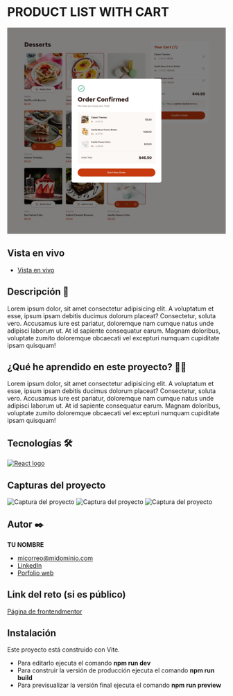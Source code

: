 # PRODUCT LIST WITH CART

<p>
    <img src="https://raw.githubusercontent.com/DorianTrazos/product-list-with-cart-react/refs/heads/main/design/desktop-design-order-confirmation.jpg" alt="Imagen del proyecto">
</p>

## Vista en vivo

<ul>
    <li>
        <a target="_blank" href="https://product-list-with-cart-react.onrender.com/">Vista en vivo</a>
    </li>
</ul>

## Descripción 📑

Lorem ipsum dolor, sit amet consectetur adipisicing elit. A voluptatum et esse, ipsum ipsam debitis ducimus dolorum placeat? Consectetur, soluta vero. Accusamus iure est pariatur, doloremque nam cumque natus unde adipisci laborum ut. At id sapiente consequatur earum. Magnam doloribus, voluptate zumito doloremque obcaecati vel excepturi numquam cupiditate ipsam quisquam!

## ¿Qué he aprendido en este proyecto? 🙇🏻

Lorem ipsum dolor, sit amet consectetur adipisicing elit. A voluptatum et esse, ipsum ipsam debitis ducimus dolorum placeat? Consectetur, soluta vero. Accusamus iure est pariatur, doloremque nam cumque natus unde adipisci laborum ut. At id sapiente consequatur earum. Magnam doloribus, voluptate zumito doloremque obcaecati vel excepturi numquam cupiditate ipsam quisquam!

## Tecnologías 🛠

<!-- Iconos sacados de: https://github.com/alexandresanlim/Badges4-README.md-Profile?tab=readme-ov-file#-languages- -->

<p>
    <a href="https://es.wikipedia.org/wiki/React">
        <img src="https://img.shields.io/badge/React-20232A?style=for-the-badge&logo=react&logoColor=61DAFB" alt="React logo">
    </a>
</p>

## Capturas del proyecto

<p>
   <img src="" alt="Captura del proyecto">
   <img src="" alt="Captura del proyecto">
   <img src="" alt="Captura del proyecto">
</p>

## Autor ✒️

**TU NOMBRE**

<ul>
    <li>
        <a href="micorreo@midominio.com">micorreo@midominio.com</a>
    </li>
    <li>
        <a href="https://www.linkedin.com/in/tu-url-de-linkedin/">LinkedIn</a>
    </li>
    <li>
        <a href="https://tu-dominio.com/">Porfolio web</a>
    </li>
</ul>

## Link del reto (si es público)

<a href="https://www.frontendmentor.io/challenges/product-list-with-cart-5MmqLVAp_d">Página de frontendmentor</a>

## Instalación

Este proyecto está construido con Vite.

- Para editarlo ejecuta el comando <b>npm run dev</b>
- Para construir la versión de producción ejecuta el comando <b>npm run build</b>
- Para previsualizar la versión final ejecuta el comando <b>npm run preview</b>
